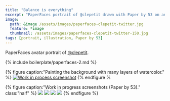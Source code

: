 ```yaml
---
title: "Balance is everything"
excerpt: "PaperFaces portrait of @clepetit drawn with Paper by 53 on an iPad."
image: 
  path: &image /assets/images/paperfaces-clepetit-twitter.jpg 
  feature: *image
  thumbnail: /assets/images/paperfaces-clepetit-twitter-150.jpg
tags: [portrait, illustration, Paper by 53]
---
```


PaperFaces avatar portrait of <a href="http://twitter.com/clepetit">@clepetit</a>.

{% include boilerplate/paperfaces-2.md %}

{% figure caption:"Painting the background with many layers of watercolor." %}
[![Work in process screenshot](/assets/images/paperfaces-clepetit-process-1-750.jpg)](/assets/images/paperfaces-clepetit-process-1-lg.jpg)
{% endfigure %

{% figure caption:"Work in progress screenshots (Paper by 53)." class:"half" %}
[![](/assets/images/paperfaces-clepetit-process-2-600.jpg)](/assets/images/paperfaces-clepetit-process-2-lg.jpg)
[![](/assets/images/paperfaces-clepetit-process-3-600.jpg)](/assets/images/paperfaces-clepetit-process-3-lg.jpg)
[![](/assets/images/paperfaces-clepetit-process-4-600.jpg)](/assets/images/paperfaces-clepetit-process-4-lg.jpg)
[![](/assets/images/paperfaces-clepetit-process-5-600.jpg)](/assets/images/paperfaces-clepetit-process-5-lg.jpg)
{% endfigure %}
